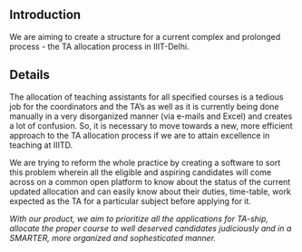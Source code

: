 ## Introduction ##

We are aiming to create a structure for a current complex and prolonged process - the TA allocation process in IIIT-Delhi.

## Details ##

The allocation of teaching assistants for all specified courses is a tedious job for the coordinators and the TA’s as well as it is currently being done manually in a very disorganized manner (via e-mails and Excel) and creates a lot of confusion. So, it is necessary to move towards a new, more efficient approach to the TA allocation process if we are to attain excellence in teaching at IIITD.

We are trying to reform the whole practice by creating a software to sort this problem wherein all the eligible and aspiring candidates will come across on a common open platform to know about the status of the current updated allocation and can easily know about their duties, time-table, work expected as the TA for a particular subject before applying for it.

_With our product, we aim to prioritize all the applications for TA-ship, allocate the proper course to well deserved candidates judiciously and in a SMARTER, more organized and sophesticated manner._